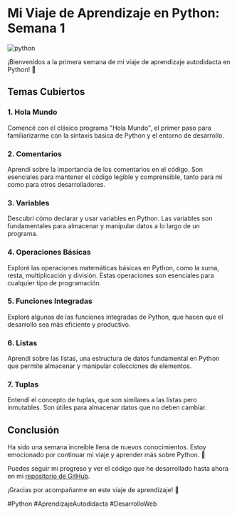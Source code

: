 # Mi Viaje de Aprendizaje en Python: Semana 1

![python](https://github.com/user-attachments/assets/05a50c31-8314-44d2-b175-667b0e37991a)

¡Bienvenidos a la primera semana de mi viaje de aprendizaje autodidacta en Python! 🎉

## Temas Cubiertos

### 1. Hola Mundo
Comencé con el clásico programa "Hola Mundo", el primer paso para familiarizarme con la sintaxis básica de Python y el entorno de desarrollo.

### 2. Comentarios
Aprendí sobre la importancia de los comentarios en el código. Son esenciales para mantener el código legible y comprensible, tanto para mí como para otros desarrolladores.

### 3. Variables
Descubrí cómo declarar y usar variables en Python. Las variables son fundamentales para almacenar y manipular datos a lo largo de un programa.

### 4. Operaciones Básicas
Exploré las operaciones matemáticas básicas en Python, como la suma, resta, multiplicación y división. Estas operaciones son esenciales para cualquier tipo de programación.

### 5. Funciones Integradas
Exploré algunas de las funciones integradas de Python, que hacen que el desarrollo sea más eficiente y productivo.

### 6. Listas
Aprendí sobre las listas, una estructura de datos fundamental en Python que permite almacenar y manipular colecciones de elementos.

### 7. Tuplas
Entendí el concepto de tuplas, que son similares a las listas pero inmutables. Son útiles para almacenar datos que no deben cambiar.

## Conclusión
Ha sido una semana increíble llena de nuevos conocimientos. Estoy emocionado por continuar mi viaje y aprender más sobre Python. 🚀

Puedes seguir mi progreso y ver el código que he desarrollado hasta ahora en mi [repositorio de GitHub](URL_DEL_REPOSITORIO).

¡Gracias por acompañarme en este viaje de aprendizaje! 🙌

#Python #AprendizajeAutodidacta #DesarrolloWeb
